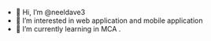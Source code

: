- 👋 Hi, I’m @neeldave3
- 👀 I’m interested in web application and mobile application
- 🌱 I’m currently learning in MCA
.

<!---
neeldave3/neeldave3 is a ✨ special ✨ repository because its `README.md` (this file) appears on your GitHub profile.
You can click the Preview link to take a look at your changes.
--->
